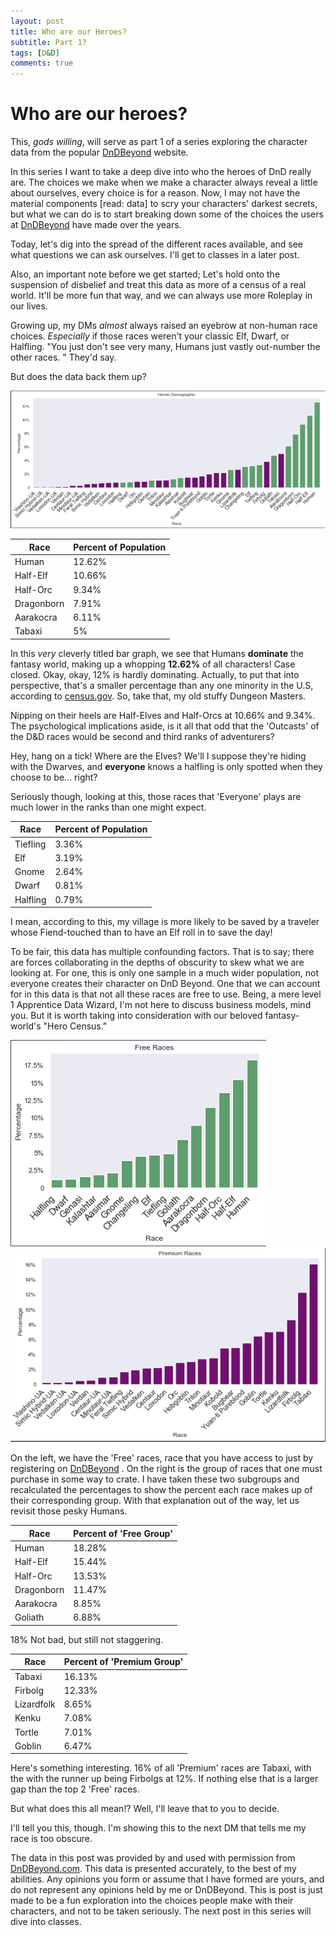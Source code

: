 ```yaml
---
layout: post
title: Who are our Heroes?
subtitle: Part 1?
tags: [D&D]
comments: true
---
```


# Who are our heroes?

This, _gods willing_, will serve as part 1 of a series exploring the character data from the popular [DnDBeyond](http://www.dndbeyond.com) website.

In this series I want to take a deep dive into who the heroes of DnD really are. The choices we make when we make a character always reveal a little about ourselves, every choice is for a reason. Now, I may not have the material components [read: data] to scry your characters&#39; darkest secrets, but what we can do is to start breaking down some of the choices the users at [DnDBeyond](http://www.dndbeyond.com) have made over the years.

Today, let&#39;s dig into the spread of the different races available, and see what questions we can ask ourselves. I&#39;ll get to classes in a later post.

Also, an important note before we get started; Let&#39;s hold onto the suspension of disbelief and treat this data as more of a census of a real world. It&#39;ll be more fun that way, and we can always use more Roleplay in our lives.

Growing up, my DMs _almost_ always raised an eyebrow at non-human race choices. _Especially_ if those races weren&#39;t your classic Elf, Dwarf, or Halfling. &quot;You just don&#39;t see very many, Humans just vastly out-number the other races. &quot; They&#39;d say.

But does the data back them up?

 ![img1](https://github.com/HakujouRyu/HakujouRyu.GitHub.io/blob/master/img/img1.png?raw=true)

| Race | Percent of Population |
| --- | --- |
| Human | 12.62% |
| Half-Elf | 10.66% |
| Half-Orc | 9.34% |
| Dragonborn | 7.91% |
| Aarakocra | 6.11% |
| Tabaxi | 5% |

In this _very_ cleverly titled bar graph, we see that Humans **dominate** the fantasy world, making up a whopping **12.62%** of all characters! Case closed. Okay, okay, 12% is hardly dominating. Actually, to put that into perspective, that&#39;s a smaller percentage than any one minority in the U.S, according to [census.gov](https://www.census.gov/quickfacts/fact/table/US/PST045218).  So, take that, my old stuffy Dungeon Masters.

Nipping on their heels are Half-Elves and Half-Orcs at 10.66% and 9.34%. The psychological implications aside, is it all that odd that the &#39;Outcasts&#39; of the D&amp;D races would be second and third ranks of adventurers?

Hey, hang on a tick! Where are the Elves? We&#39;ll I suppose they&#39;re hiding with the Dwarves, and **everyone** knows a halfling is only spotted when they choose to be... right?

Seriously though, looking at this, those races that &#39;Everyone&#39; plays are much lower in the ranks than one might expect.

| Race | Percent of Population |
| --- | --- |
| Tiefling | 3.36% |
| Elf | 3.19% |
| Gnome | 2.64% |
| Dwarf | 0.81% |
| Halfling | 0.79% |

I mean, according to this, my village is more likely to be saved by a traveler whose Fiend-touched than to have an Elf roll in to save the day!

To be fair, this data has multiple confounding factors. That is to say; there are forces collaborating in the depths of obscurity to skew what we are looking at. For one, this is only one sample in a much wider population, not everyone creates their character on DnD Beyond. One that we can account for in this data is that not all these races are free to use. Being, a mere level 1 Apprentice Data Wizard, I&#39;m not here to discuss business models, mind you. But it is worth taking into consideration with our beloved fantasy-world&#39;s &quot;Hero Census.&quot;

 ![img2](https://github.com/HakujouRyu/HakujouRyu.GitHub.io/blob/master/img/img2.png?raw=true)
 ![img3](https://github.com/HakujouRyu/HakujouRyu.GitHub.io/blob/master/img/img3.png?raw=true)

On the left, we have the &#39;Free&#39; races, race that you have access to just by registering on [DnDBeyond](http://www.dndbeyond.com) . On the right is the group of races that one must purchase in some way to crate. I have taken these two subgroups and recalculated the percentages to show the percent each race makes up of their corresponding group. With that explanation out of the way, let us revisit those pesky Humans.

| Race | Percent of &#39;Free Group&#39; |
| --- | --- |
| Human | 18.28% |
| Half-Elf | 15.44% |
| Half-Orc | 13.53% |
| Dragonborn | 11.47% |
| Aarakocra | 8.85% |
| Goliath | 6.88% |

18% Not bad, but still not staggering.

| Race | Percent of &#39;Premium Group&#39; |
| --- | --- |
| Tabaxi | 16.13% |
| Firbolg | 12.33% |
| Lizardfolk | 8.65% |
| Kenku | 7.08% |
| Tortle | 7.01% |
| Goblin | 6.47% |

Here&#39;s something interesting. 16% of all &#39;Premium&#39; races are Tabaxi, with the with the runner up being Firbolgs at 12%. If nothing else that is a larger gap than the top 2 &#39;Free&#39; races.

But what does this all mean!? Well, I&#39;ll leave that to you to decide.

I&#39;ll tell you this, though. I&#39;m showing this to the next DM that tells me my race is too obscure.

The data in this post was provided by and used with permission from [DnDBeyond.com](http://www.dndbeyond.com). This data is presented accurately, to the best of my abilities. Any opinions you form or assume that I have formed are yours, and do not represent any opinions held by me or DnDBeyond. This is post is just made to be a fun exploration into the choices people make with their characters, and not to be taken seriously. The next post in this series will dive into classes.
